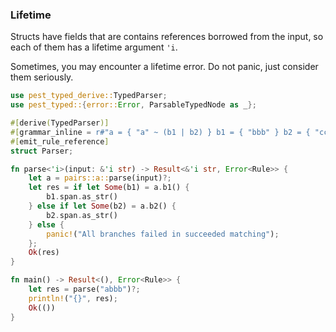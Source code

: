 ### Lifetime

Structs have fields that are contains references borrowed from the input, so each of them has a lifetime argument `'i`.

Sometimes, you may encounter a lifetime error. Do not panic, just consider them seriously.

```rust
use pest_typed_derive::TypedParser;
use pest_typed::{error::Error, ParsableTypedNode as _};

#[derive(TypedParser)]
#[grammar_inline = r#"a = { "a" ~ (b1 | b2) } b1 = { "bbb" } b2 = { "cc" } "#]
#[emit_rule_reference]
struct Parser;

fn parse<'i>(input: &'i str) -> Result<&'i str, Error<Rule>> {
    let a = pairs::a::parse(input)?;
    let res = if let Some(b1) = a.b1() {
        b1.span.as_str()
    } else if let Some(b2) = a.b2() {
        b2.span.as_str()
    } else {
        panic!("All branches failed in succeeded matching");
    };
    Ok(res)
}

fn main() -> Result<(), Error<Rule>> {
    let res = parse("abbb")?;
    println!("{}", res);
    Ok(())
}
```
